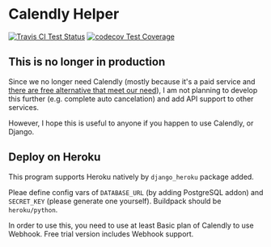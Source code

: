 # Calendly Helper

[![Travis CI Test Status](https://travis-ci.com/phy25/calendly_helper_django.svg?branch=master)](https://travis-ci.com/phy25/calendly_helper_django) [![codecov Test Coverage](https://codecov.io/gh/phy25/calendly_helper_django/branch/master/graph/badge.svg)](https://codecov.io/gh/phy25/calendly_helper_django)

## This is no longer in production

Since we no longer need Calendly (mostly because it's a paid service and [there are free alternative that meet our need](https://phy25.com/blog/archives/side-note-of-some-scheduling-tools.html)), I am not planning to develop this further (e.g. complete auto cancelation) and add API support to other services.

However, I hope this is useful to anyone if you happen to use Calendly, or Django.

## Deploy on Heroku

This program supports Heroku natively by `django_heroku` package added.

Pleae define config vars of `DATABASE_URL` (by adding PostgreSQL addon) and `SECRET_KEY` (please generate one yourself). Buildpack should be `heroku/python`.

In order to use this, you need to use at least Basic plan of Calendly to use Webhook. Free trial version includes Webhook support.
